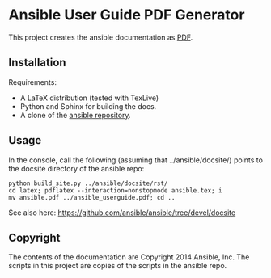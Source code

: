 Ansible User Guide PDF Generator
================================

This project creates the ansible documentation as [PDF](https://github.com/bonndan/ansible-userguide-pdf/raw/master/ansible_userguide.pdf).

Installation
------------

Requirements:

* A LaTeX distribution (tested with TexLive)
* Python and Sphinx for building the docs.
* A clone of the [ansible repository](https://github.com/ansible/ansible).

Usage
-----

In the console, call the following (assuming that ../ansible/docsite/) points to the
docsite directory of the ansible repo:

    python build_site.py ../ansible/docsite/rst/
    cd latex; pdflatex --interaction=nonstopmode ansible.tex; i
    mv ansible.pdf ../ansible_userguide.pdf; cd ..

See also here: https://github.com/ansible/ansible/tree/devel/docsite

Copyright
---------

The contents of the documentation are Copyright 2014 Ansible, Inc. The scripts in this 
project are copies of the scripts in the ansible repo.

